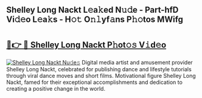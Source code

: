 ## Shelley Long Nackt L𝚎a𝚔ed N𝚞𝚍e - Part-hfD Vi𝚍𝚎o L𝚎a𝚔s - H𝚘𝚝 O𝚗𝚕yf𝚊ns P𝚑𝚘tos MWifg

# <h2><a href="http://kfcrwq4.oniu.top/?m=Shelley+Long+Nackt">🔗👉 🔴 Shelley Long Nackt P𝚑ot𝚘𝚜 V𝚒d𝚎o</a></h2>

[![Shelley Long Nackt Nu𝚍e𝚜](https://i.imgur.com/0qMVB7G.gif)](http://kfcrwq4.oniu.top/?m=Shelley+Long+Nackt)
Digital media artist and amusement provider Shelley Long Nackt, celebrated for publishing dance and lifestyle tutorials through viral dance moves and short films. Motivational figure Shelley Long Nackt, famed for their exceptional accomplishments and dedication to creating a positive change in the world.  
